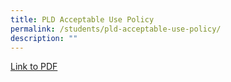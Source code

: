 ```yaml
---
title: PLD Acceptable Use Policy
permalink: /students/pld-acceptable-use-policy/
description: ""
---
```


[Link to PDF](/files/AUP_22%20Apr%2021.pdf)
